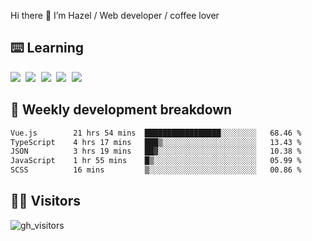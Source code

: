 
Hi there 👋 I’m Hazel / Web developer / coffee lover

## ⌨️ Learning

<samp>
 <a href="https://github.com/vuejs/core"><img src="https://api.iconify.design/logos:vue.svg" /></a>
  <a href="https://github.com/vuejs/core"><img src="https://api.iconify.design/logos:react.svg" /></a>
  <a href="https://github.com/vitejs/vite"><img src="https://api.iconify.design/logos:vitejs.svg" /></a>
  <a href="https://github.com/microsoft/TypeScript"><img src="https://api.iconify.design/logos:typescript-icon.svg" /></a> 
  <a href="https://github.com/unocss/unocss"><img src="https://api.iconify.design/logos:unocss.svg" /></a>
  

</samp>


## 🦀 Weekly development breakdown

<!--START_SECTION:waka-->

```txt
Vue.js        21 hrs 54 mins  █████████████████░░░░░░░░   68.46 %
TypeScript    4 hrs 17 mins   ███▒░░░░░░░░░░░░░░░░░░░░░   13.43 %
JSON          3 hrs 19 mins   ██▓░░░░░░░░░░░░░░░░░░░░░░   10.38 %
JavaScript    1 hr 55 mins    █▒░░░░░░░░░░░░░░░░░░░░░░░   05.99 %
SCSS          16 mins         ▒░░░░░░░░░░░░░░░░░░░░░░░░   00.86 %
```

<!--END_SECTION:waka-->
## 👬🏻 Visitors

![gh_visitors](https://profile-counter.glitch.me/Hazel-Lin/count.svg)

